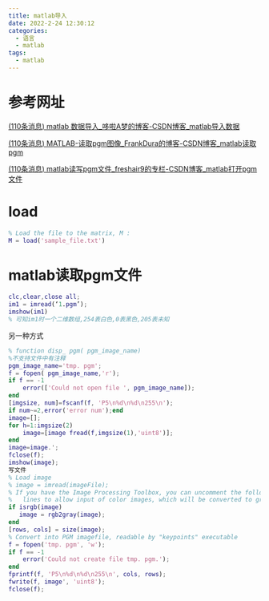 ```yaml
---
title: matlab导入
date: 2022-2-24 12:30:12
categories:
  - 语言
  - matlab
tags:
  - matlab
---
```


# 参考网址

  [(110条消息) matlab 数据导入_哆啦A梦的博客-CSDN博客_matlab导入数据](https://blog.csdn.net/a1b2c3d4123456/article/details/45953087?ops_request_misc=%7B%22request%5Fid%22%3A%22164570294216780261995670%22%2C%22scm%22%3A%2220140713.130102334..%22%7D&request_id=164570294216780261995670&biz_id=0&utm_medium=distribute.pc_search_result.none-task-blog-2~blog~sobaiduend~default-2-45953087.nonecase&utm_term=matlab加载数据&spm=1018.2226.3001.4450) 

 [(110条消息) MATLAB-读取pgm图像_FrankDura的博客-CSDN博客_matlab读取pgm](https://blog.csdn.net/OOFFrankDura/article/details/85046359?ops_request_misc=%7B%22request%5Fid%22%3A%22164602516616780366543724%22%2C%22scm%22%3A%2220140713.130102334..%22%7D&request_id=164602516616780366543724&biz_id=0&utm_medium=distribute.pc_search_result.none-task-blog-2~all~sobaiduend~default-3-85046359.pc_search_insert_es_download&utm_term=matlab读取pgm&spm=1018.2226.3001.4187) 

 [(110条消息) matlab读写pgm文件_freshair9的专栏-CSDN博客_matlab打开pgm文件](https://blog.csdn.net/freshair9/article/details/7078514?ops_request_misc=&request_id=&biz_id=102&utm_term=matlab读取pgm&utm_medium=distribute.pc_search_result.none-task-blog-2~blog~sobaiduweb~default-7-7078514.nonecase&spm=1018.2226.3001.4450) 

# load

```matlab
% Load the file to the matrix, M :
M = load('sample_file.txt')  
```

# matlab读取pgm文件

```matlab
clc,clear,close all;
im1 = imread(‘1.pgm’);
imshow(im1)
% 可知im1时一个二维数组,254表白色,0表黑色,205表未知
```

另一种方式

```matlab
% function disp_ pgm( pgm_image_name)
%不支持文件中有注释
pgm_image_name='tmp. pgm';
f = fopen( pgm_image_name,'r');
if f == -1
    error(['Could not open file ', pgm_image_name]);
end
[imgsize, num]=fscanf(f, 'P5\n%d\n%d\n255\n');
if num~=2,error('error num');end
image=[];
for h=1:imgsize(2)
    image=[image fread(f,imgsize(1),'uint8')];
end
image=image.';
fclose(f);
imshow(image);
写文件
% Load image
% image = imread(imageFile);
% If you have the Image Processing Toolbox, you can uncomment the following
%   lines to allow input of color images, which will be converted to grayscale.
if isrgb(image)
   image = rgb2gray(image);
end
[rows, cols] = size(image);
% Convert into PGM imagefile, readable by "keypoints" executable
f = fopen('tmp. pgm', 'w');
if f == -1
    error('Could not create file tmp. pgm.');
end
fprintf(f, 'P5\n%d\n%d\n255\n', cols, rows);
fwrite(f, image', 'uint8');
fclose(f);
```

